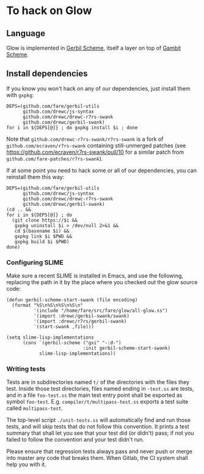 # To hack on Glow


## Language

Glow is implemented in [Gerbil Scheme](https://cons.io/),
itself a layer on top of [Gambit Scheme](https://www.iro.umontreal.ca/~gambit/doc/gambit.html).

## Install dependencies
If you know you won't hack on any of our dependencies, just install them with `gxpkg`:
```
DEPS=(github.com/fare/gerbil-utils
      github.com/drewc/js-syntax
      github.com/drewc/drewc-r7rs-swank
      github.com/drewc/gerbil-swank)
for i in ${DEPS[@]} ; do gxpkg install $i ; done
```

Note that `github.com/drewc-r7rs-swank/r7rs-swank` is
a fork of `github.com/ecraven/r7rs-swank` containing still-unmerged patches
(see https://github.com/ecraven/r7rs-swank/pull/10
for a similar patch from `github.com/fare-patches/r7rs-swank`).

If at some point you need to hack some or all of our dependencies, you can reinstall them this way:
```
DEPS=(github.com/fare/gerbil-utils
      github.com/drewc/js-syntax
      github.com/drewc/drewc-r7rs-swank
      github.com/drewc/gerbil-swank)
(cd .. &&
for i in ${DEPS[@]} ; do
  (git clone https://$i &&
   gxpkg uninstall $i > /dev/null 2>&1 &&
   cd $(basename $i) &&
   gxpkg link $i $PWD &&
   gxpkg build $i $PWD)
done)
```

### Configuring SLIME

Make sure a recent SLIME is installed in Emacs, and use the following,
replacing the path in it by the place where you checked out the glow source code:
```
(defun gerbil-scheme-start-swank (file encoding)
  (format "%S\n%S\n%S\n%S\n"
          '(include "/home/fare/src/fare/glow/all-glow.ss")
          '(import :drewc/gerbil-swank/swank)
          '(import :drewc/r7rs/gerbil-swank)
          `(start-swank ,file)))

(setq slime-lisp-implementations
      (cons `(gerbil-scheme ("gxi" "-:d-")
                            :init gerbil-scheme-start-swank)
            slime-lisp-implementations))
```

### Writing tests

Tests are in subdirectories named `t/` of the directories with the files they test.
Inside those test directories, files named ending in `-test.ss` are tests,
and in a file `foo-test.ss` the main test entry point shall be exported as symbol `foo-test`.
E.g. `compiler/t/multipass-test.ss` exports a test suite called `multipass-test`.

The top-level script `./unit-tests.ss` will automatically find and run those tests,
and will skip tests that do not follow this convention.
It prints a test summary that shall let you see that your test did (or didn't) pass;
if not you failed to follow the convention and your test didn't run.

Please ensure that regression tests always pass and never push or merge into master
any code that breaks them. When Gitlab, the CI system shall help you with it.
